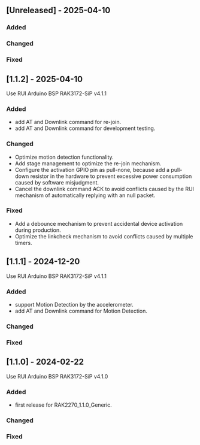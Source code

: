 ## [Unreleased] - 2025-04-10

### Added

### Changed

### Fixed

## [1.1.2] - 2025-04-10

Use RUI Arduino BSP RAK3172-SiP v4.1.1  

### Added
- add AT and Downlink command for re-join.  
- add AT and Downlink command for development testing.  

### Changed
- Optimize motion detection functionality.  
- Add stage management to optimize the re-join mechanism.  
- Configure the activation GPIO pin as pull-none, because add a pull-down resistor in the hardware to prevent excessive power consumption caused by software misjudgment.  
- Cancel the downlink command ACK to avoid conflicts caused by the RUI mechanism of automatically replying with an null packet.   

### Fixed
- Add a debounce mechanism to prevent accidental device activation during production.  
- Optimize the linkcheck mechanism to avoid conflicts caused by multiple timers.  

## [1.1.1] - 2024-12-20

Use RUI Arduino BSP RAK3172-SiP v4.1.1  

### Added
- support Motion Detection by the accelerometer.  
- add AT and Downlink command for Motion Detection.  

### Changed

### Fixed


## [1.1.0] - 2024-02-22

Use RUI Arduino BSP RAK3172-SiP v4.1.0  

### Added
- first release for RAK2270_1.1.0_Generic.  

### Changed

### Fixed

